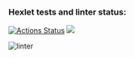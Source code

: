 ### Hexlet tests and linter status:
[![Actions Status](https://github.com/Kokorushka/frontend-project-lvl1/workflows/hexlet-check/badge.svg)](https://github.com/Kokorushka/frontend-project-lvl1/actions)
<a href="https://codeclimate.com/github/codeclimate/codeclimate/maintainability"><img src="https://api.codeclimate.com/v1/badges/a99a88d28ad37a79dbf6/maintainability" /></a>

![linter](https://github.com/Kokorushka/frontend-project-lvl1/workflows/linter/badge.svg)